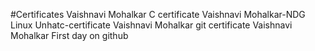 #Certificates
Vaishnavi Mohalkar C certificate
Vaishnavi Mohalkar-NDG Linux Unhatc-certificate
Vaishnavi Mohalkar git certificate
Vaishnavi Mohalkar First day on github
